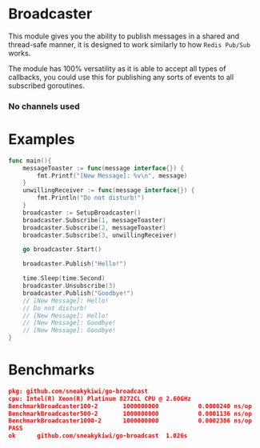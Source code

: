 # Broadcaster

This module gives you the ability to publish messages in a shared and thread-safe manner, it is designed to work similarly
to how `Redis Pub/Sub` works. 

The module has 100% versatility as it is able to accept all types of callbacks, you could use this for publishing any sorts
of events to all subscribed goroutines. 

**<h3>No channels used</h3>**

# Examples

```go
func main(){
    messageToaster := func(message interface{}) {
        fmt.Printf("[New Message]: %v\n", message)
    }
    unwillingReceiver := func(message interface{}) {
        fmt.Println("Do not disturb!")
    }
    broadcaster := SetupBroadcaster()
    broadcaster.Subscribe(1, messageToaster)
    broadcaster.Subscribe(2, messageToaster)
    broadcaster.Subscribe(3, unwillingReceiver)

    go broadcaster.Start()

    broadcaster.Publish("Hello!")

    time.Sleep(time.Second)
    broadcaster.Unsubscribe(3)
    broadcaster.Publish("Goodbye!")
    // [New Message]: Hello!
    // Do not disturb!
    // [New Message]: Hello!
    // [New Message]: Goodbye!
    // [New Message]: Goodbye!
}
```


# Benchmarks
```json
pkg: github.com/sneakykiwi/go-broadcast
cpu: Intel(R) Xeon(R) Platinum 8272CL CPU @ 2.60GHz
BenchmarkBroadcaster100-2    	1000000000	         0.0000240 ns/op
BenchmarkBroadcaster500-2    	1000000000	         0.0001136 ns/op
BenchmarkBroadcaster1000-2   	1000000000	         0.0002386 ns/op
PASS
ok  	github.com/sneakykiwi/go-broadcast	1.026s
```